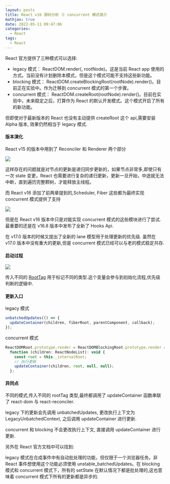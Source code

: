 ```yaml
---
layout: posts
title: React v16 源码分析 ③ concurrent 模式简介
mathjax: true
date: 2022-05-11 09:47:06
categories:
  - React
tags:
  - React
---
```


React 官方提供了三种模式可以选择:

- legacy 模式： ReactDOM.render(<App />, rootNode)。这是当前 React app 使用的方式。当前没有计划删除本模式，但是这个模式可能不支持这些新功能。
- blocking 模式： ReactDOM.createBlockingRoot(rootNode).render(<App />)。目前正在实验中。作为迁移到 concurrent 模式的第一个步骤。
- concurrent 模式： ReactDOM.createRoot(rootNode).render(<App />)。目前在实验中，未来稳定之后，打算作为 React 的默认开发模式。这个模式开启了所有的新功能。

但即使对于最新版本的 React 也没有主动提供 createRoot 这个 api,需要安装 Alpha 版本, 效果仍然相当于 legacy 模式.

#### 版本演化

React v15 的版本中用到了 Reconciler 和 Renderer 两个部分

![](0001.png)

这样存在的问题就是对节点的更新是递归同步更新的，如果节点非常多,即使只有一次 state 变更，React 也需要进行复杂的递归更新，更新一旦开始，中途就无法中断，直到遍历完整颗树，才能释放主线程。

而 React v16 添加了前两章提到的,Scheduler, Fiber 这些都为最终实现 concurrent 模式提供了支持

![](0002.png)

但是在 React v16 版本中只是对能实现 concurrent 模式的这些模块进行了尝试. 最重要的还是在 v16.8 版本中发布了全新了 Hooks Api.

在 v17.0 版本的时候又提出了全新的 lane 模型用于处理更新的优先级. 虽然在 v17.0 版本中没有重大的更新,但是 concurrent 模式已经可以与老的模式稳定共存.

#### 启动过程

![](0003.png)

传入不同的 [RootTag](/posts/0bde2678fb55/#RootTag) 用于标记不同的类型.这个变量会参与到初始化流程,优先级判断的逻辑中.

#### 更新入口

legacy 模式

```js
unbatchedUpdates(() => {
  updateContainer(children, fiberRoot, parentComponent, callback);
});
```

concurrent 模式

```js
ReactDOMRoot.prototype.render = ReactDOMBlockingRoot.prototype.render =
  function (children: ReactNodeList): void {
    const root = this._internalRoot;
    // 执行更新
    updateContainer(children, root, null, null);
  };
```

#### 异同点

不同的模式,传入不同的 rootTag 类型,最终都调用了 updateContainer 函数串联了 react-dom 与 react-reconciler.

legacy 下的更新会先调用 unbatchedUpdates, 更改执行上下文为 LegacyUnbatchedContext, 之后调用 updateContainer 进行更新.

concurrent 和 blocking 不会更改执行上下文, 直接调用 updateContainer 进行更新.

另外在 React 官方文档中可以找到:

legacy 模式在合成事件中有自动批处理的功能，但仅限于一个浏览器任务。非 React 事件想使用这个功能必须使用 unstable_batchedUpdates。在 blocking 模式和 concurrent 模式下，所有的 setState 在默认情况下都是批处理的,这也意味着 concurrent 模式下所有的更新都是异步的.
